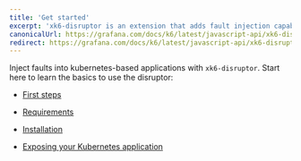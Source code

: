 ```yaml
---
title: 'Get started'
excerpt: 'xk6-disruptor is an extension that adds fault injection capabilities to k6. Start here to learn the basics and how to use the disruptor'
canonicalUrl: https://grafana.com/docs/k6/latest/javascript-api/xk6-disruptor/get-started/
redirect: https://grafana.com/docs/k6/latest/javascript-api/xk6-disruptor/get-started/
---
```


Inject faults into kubernetes-based applications with `xk6-disruptor`. Start here to learn the basics to use the disruptor:

- [First steps](/javascript-api/xk6-disruptor)

- [Requirements](/javascript-api/xk6-disruptor/get-started/requirements)

- [Installation](/javascript-api/xk6-disruptor/get-started/installation)

- [Exposing your Kubernetes application](/javascript-api/xk6-disruptor/get-started/expose-your-application/)

